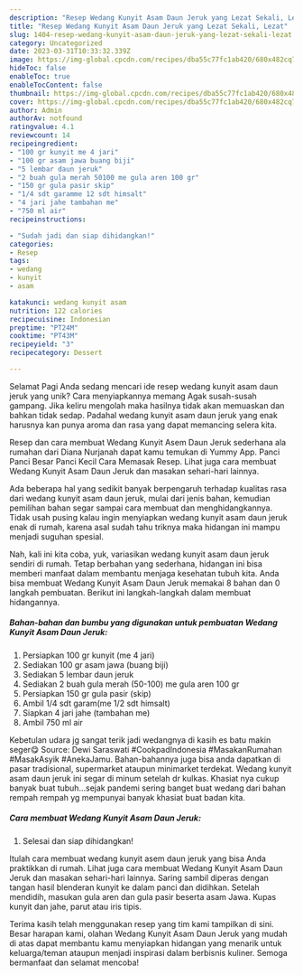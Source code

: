 ```yaml
---
description: "Resep Wedang Kunyit Asam Daun Jeruk yang Lezat Sekali, Lezat"
title: "Resep Wedang Kunyit Asam Daun Jeruk yang Lezat Sekali, Lezat"
slug: 1404-resep-wedang-kunyit-asam-daun-jeruk-yang-lezat-sekali-lezat
category: Uncategorized
date: 2023-03-31T10:33:32.339Z
image: https://img-global.cpcdn.com/recipes/dba55c77fc1ab420/680x482cq70/wedang-kunyit-asam-daun-jeruk-foto-resep-utama.jpg
hideToc: false
enableToc: true
enableTocContent: false
thumbnail: https://img-global.cpcdn.com/recipes/dba55c77fc1ab420/680x482cq70/wedang-kunyit-asam-daun-jeruk-foto-resep-utama.jpg
cover: https://img-global.cpcdn.com/recipes/dba55c77fc1ab420/680x482cq70/wedang-kunyit-asam-daun-jeruk-foto-resep-utama.jpg
author: Admin
authorAv: notfound
ratingvalue: 4.1
reviewcount: 14
recipeingredient:
- "100 gr kunyit me 4 jari"
- "100 gr asam jawa buang biji"
- "5 lembar daun jeruk"
- "2 buah gula merah 50100 me gula aren 100 gr"
- "150 gr gula pasir skip"
- "1/4 sdt garamme 12 sdt himsalt"
- "4 jari jahe tambahan me"
- "750 ml air"
recipeinstructions:

- "Sudah jadi dan siap dihidangkan!"
categories:
- Resep
tags:
- wedang
- kunyit
- asam

katakunci: wedang kunyit asam 
nutrition: 122 calories
recipecuisine: Indonesian
preptime: "PT24M"
cooktime: "PT43M"
recipeyield: "3"
recipecategory: Dessert

---
```



Selamat Pagi Anda sedang mencari ide resep wedang kunyit asam daun jeruk yang unik? Cara menyiapkannya memang Agak susah-susah gampang. Jika keliru mengolah maka hasilnya tidak akan memuaskan dan bahkan tidak sedap. Padahal wedang kunyit asam daun jeruk yang enak harusnya kan punya aroma dan rasa yang dapat memancing selera kita.


Resep dan cara membuat Wedang Kunyit Asem Daun Jeruk sederhana ala rumahan dari Diana Nurjanah dapat kamu temukan di Yummy App. Panci Panci Besar Panci Kecil Cara Memasak Resep. Lihat juga cara membuat Wedang Kunyit Asam Daun Jeruk dan masakan sehari-hari lainnya.

Ada beberapa hal yang sedikit banyak berpengaruh terhadap kualitas rasa dari wedang kunyit asam daun jeruk, mulai dari jenis bahan, kemudian pemilihan bahan segar sampai cara membuat dan menghidangkannya. Tidak usah pusing kalau ingin menyiapkan wedang kunyit asam daun jeruk enak di rumah, karena asal sudah tahu triknya maka hidangan ini mampu menjadi suguhan spesial.


Nah, kali ini kita coba, yuk, variasikan wedang kunyit asam daun jeruk sendiri di rumah. Tetap berbahan yang sederhana, hidangan ini bisa memberi manfaat dalam membantu menjaga kesehatan tubuh kita. Anda bisa membuat Wedang Kunyit Asam Daun Jeruk memakai 8 bahan dan 0 langkah pembuatan. Berikut ini langkah-langkah dalam membuat hidangannya.

<!--inarticleads1-->

##### Bahan-bahan dan bumbu yang digunakan untuk pembuatan Wedang Kunyit Asam Daun Jeruk:

1. Persiapkan 100 gr kunyit (me 4 jari)
1. Sediakan 100 gr asam jawa (buang biji)
1. Sediakan 5 lembar daun jeruk
1. Sediakan 2 buah gula merah (50-100) me gula aren 100 gr
1. Persiapkan 150 gr gula pasir (skip)
1. Ambil 1/4 sdt garam(me 1/2 sdt himsalt)
1. Siapkan 4 jari jahe (tambahan me)
1. Ambil 750 ml air


Kebetulan udara jg sangat terik jadi wedangnya di kasih es batu makin seger😋 Source: Dewi Saraswati #CookpadIndonesia #MasakanRumahan #MasakAsyik #AnekaJamu. Bahan-bahannya juga bisa anda dapatkan di pasar tradisional, supermarket ataupun minimarket terdekat. Wedang kunyit asam daun jeruk ini segar di minum setelah dr kulkas. Khasiat nya cukup banyak buat tubuh…sejak pandemi sering banget buat wedang dari bahan rempah rempah yg mempunyai banyak khasiat buat badan kita. 

<!--inarticleads2-->

##### Cara membuat Wedang Kunyit Asam Daun Jeruk:


1. Selesai dan siap dihidangkan!

Itulah cara membuat wedang kunyit asem daun jeruk yang bisa Anda praktikkan di rumah. Lihat juga cara membuat Wedang Kunyit Asam Daun Jeruk dan masakan sehari-hari lainnya. Saring sambil diperas dengan tangan hasil blenderan kunyit ke dalam panci dan didihkan. Setelah mendidih, masukan gula aren dan gula pasir beserta asam Jawa. Kupas kunyit dan jahe, parut atau iris tipis. 

Terima kasih telah menggunakan resep yang tim kami tampilkan di sini. Besar harapan kami, olahan Wedang Kunyit Asam Daun Jeruk yang mudah di atas dapat membantu kamu menyiapkan hidangan yang menarik untuk keluarga/teman ataupun menjadi inspirasi dalam berbisnis kuliner. Semoga bermanfaat dan selamat mencoba!
